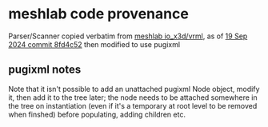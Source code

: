 # meshlab code provenance

Parser/Scanner copied verbatim from
  [meshlab io_x3d/vrml](https://github.com/cnr-isti-vclab/meshlab/tree/main/src/meshlabplugins/io_x3d/vrml),
as of [19 Sep 2024 commit 8fd4c52](https://github.com/cnr-isti-vclab/meshlab/commit/8fd4c52bc43872e34a1ec2c4a0e60aaf1730e918)
then modified to use pugixml

## pugixml notes
Note that it isn't possible to add an unattached pugixml Node object, modify it, then
add it to the tree later; the node needs to be attached somewhere in the tree on instantiation
(even if it's a temporary at root level to be removed when finshed) before populating, adding
children etc.
